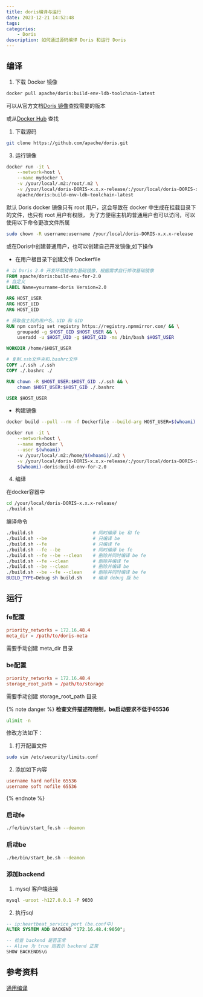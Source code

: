 ```yaml
---
title: doris编译与运行
date: 2023-12-21 14:52:48
tags:
categories:
    - Doris
description: 如何通过源码编译 Doris 和运行 Doris
---
```


## 编译

1. 下载 Docker 镜像

``` bash
docker pull apache/doris:build-env-ldb-toolchain-latest
```

可以从官方文档[Doris 镜像](https://doris.apache.org/zh-CN/docs/install/source-install/compilation-general#%E4%BD%BF%E7%94%A8%E7%8E%B0%E6%88%90%E7%9A%84%E9%95%9C%E5%83%8F)查找需要的版本

或从[Docker Hub](https://hub.docker.com/r/apache/doris/tags) 查找

1. 下载源码

``` bash
git clone https://github.com/apache/doris.git
```

3. 运行镜像

``` bash
docker run -it \
    --network=host \
    --name mydocker \
    -v /your/local/.m2:/root/.m2 \
    -v /your/local/doris-DORIS-x.x.x-release/:/your/local/doris-DORIS-x.x.x-release/ \
    apache/doris:build-env-ldb-toolchain-latest
```

默认 Doris docker 镜像只有 root 用户，这会导致在 docker 中生成在挂载目录下的文件，也只有 root 用户有权限，
为了方便宿主机的普通用户也可以访问，可以使用以下命令更改文件所属

``` bash
sudo chown -R username:username /your/local/doris-DORIS-x.x.x-release
```

或在Doris中创建普通用户，也可以创建自己开发镜像,如下操作

- 在用户根目录下创建文件 Dockerfile

``` Dockerfile
# 以 Doris 2.0 开发环境镜像为基础镜像，根据需求自行修改基础镜像
FROM apache/doris:build-env-for-2.0
# 自定义
LABEL Name=yourname-doris Version=2.0

ARG HOST_USER
ARG HOST_UID
ARG HOST_GID

# 获取宿主机的用户名、UID 和 GID
RUN npm config set registry https://registry.npmmirror.com/ && \
    groupadd -g $HOST_GID $HOST_USER && \
    useradd -u $HOST_UID -g $HOST_GID -ms /bin/bash $HOST_USER

WORKDIR /home/$HOST_USER

# 复制.ssh文件夹和.bashrc文件
COPY ./.ssh ./.ssh
COPY ./.bashrc ./

RUN chown -R $HOST_USER:$HOST_GID ./.ssh && \
    chown $HOST_USER:$HOST_GID ./.bashrc

USER $HOST_USER
```

- 构建镜像

``` bash
docker build --pull --rm -f Dockerfile --build-arg HOST_USER=$(whoami) --build-arg HOST_UID=$(id -u) --build-arg HOST_GID=$(id -g) -t $(whoami)-doris:build-env-for-2.0 .
```

``` bash
docker run -it \
    --network=host \
    --name mydocker \
    --user $(whoami)
    -v /your/local/.m2:/home/$(whoami)/.m2 \
    -v /your/local/doris-DORIS-x.x.x-release/:/your/local/doris-DORIS-x.x.x-release/ \
    $(whoami)-doris:build-env-for-2.0
```

4. 编译

在docker容器中

``` bash
cd /your/local/doris-DORIS-x.x.x-release/
./build.sh
```

编译命令

``` bash
./build.sh                      # 同时编译 be 和 fe
./build.sh --be                 # 只编译 be
./build.sh --fe                 # 只编译 fe
./build.sh --fe --be            # 同时编译 be fe
./build.sh --fe --be --clean    # 删除并同时编译 be fe
./build.sh --fe --clean         # 删除并编译 fe
./build.sh --be --clean         # 删除并编译 be
./build.sh --be --fe --clean    # 删除并同时编译 be fe
BUILD_TYPE=Debug sh build.sh    # 编译 debug 版 be
```

## 运行

### fe配置

``` conf
priority_networks = 172.16.48.4
meta_dir = /path/to/doris-meta
```

需要手动创建 meta_dir 目录

### be配置

``` conf
priority_networks = 172.16.48.4
storage_root_path = /path/to/storage
```

需要手动创建 storage_root_path 目录

{% note danger %}
**检查文件描述符限制，be启动要求不低于65536**

``` bash
ulimit -n
```

修改方法如下：
1. 打开配置文件

``` bash
sudo vim /etc/security/limits.conf
```

2. 添加如下内容

``` conf
username hard nofile 65536
username soft nofile 65536
```
{% endnote %}

### 启动fe

``` bash
./fe/bin/start_fe.sh --deamon
```

### 启动be

``` bash
./be/bin/start_be.sh --deamon
```

### 添加backend

1. mysql 客户端连接

``` bash
mysql -uroot -h127.0.0.1 -P 9030
```

2. 执行sql

``` sql
-- ip:heartbeat_service_port (be.conf中)
ALTER SYSTEM ADD BACKEND "172.16.48.4:9050";

-- 检查 backend 是否正常
-- Alive 为 true 则表示 backend 正常
SHOW BACKENDS\G
```

## 参考资料

[通用编译](https://doris.apache.org/zh-CN/docs/install/source-install/compilation-general)